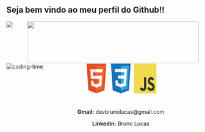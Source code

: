 ## Seja bem vindo ao meu perfil do Github!!

<div>
  
  <img  height="150em" src="https://github-readme-stats-sigma-five.vercel.app/api?username=brunodevinfocomputer&show_icons=true&theme=radical&include_all_commits=true&count_private=true"/>
  <img align="right" height="110em" width="450em" src="https://github-readme-stats-sigma-five.vercel.app/api/top-langs/?username=brunodevinfocomputer&layout=compact&langs_count=16&theme=radical"/>
</div>
<br>

<div  align="center"> 
  <div style="display: inline_block"><br>
    <img align="left" height="250"  alt="coding-time" src="gif4.gif">
    <h1 align="center"></h1>
   <!-- <img align="center" height="30" width="40" alt="js-icon"  src="https://raw.githubusercontent.com/devicons/devicon/master/icons/javascript/javascript-plain.svg"> -->
    <!--<img align="center" height="30" width="40" alt="react-icon" src="https://raw.githubusercontent.com/devicons/devicon/master/icons/react/react-original.svg"-->
    <img align="center" height="80" width="60" alt="html-icon" src="https://raw.githubusercontent.com/devicons/devicon/master/icons/html5/html5-original.svg">
    <img align="center" height="80" width="60" alt="css-icon" src="https://raw.githubusercontent.com/devicons/devicon/master/icons/css3/css3-original.svg">
     <img align="center" height="80" width="60" alt="css-icon" src="https://raw.githubusercontent.com/devicons/devicon/master/icons/javascript/javascript-original.svg">
    
   </div>
    
  
  <h1 align="center"></h1>
    <p>
      <strong>Gmail:</strong> devbrunolucas@gmail.com
    </p>
    <p>
      <strong>Linkedin:</strong> Bruno Lucas
    </p>
    
</div>
  
